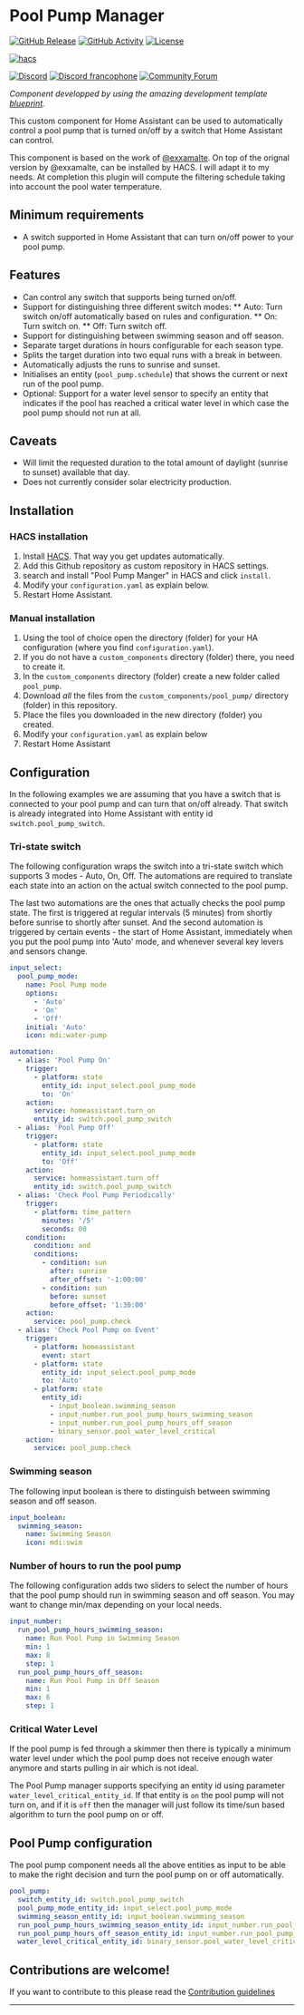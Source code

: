 # Pool Pump Manager

[![GitHub Release][releases-shield]][releases]
[![GitHub Activity][commits-shield]][commits]
[![License][license-shield]](LICENSE)

[![hacs][hacsbadge]][hacs]

[![Discord][discord-shield]][discord]
[![Discord francophone][discord-fr-shield]][discord-fr]
[![Community Forum][forum-shield]][forum]

_Component developped by using the amazing development template [blueprint][blueprint]._

This custom component for Home Assistant can be used to automatically control
a pool pump that is turned on/off by a switch that Home Assistant can control.

This component is based on the work of [@exxamalte](https://github.com/exxamalte/home-assistant-customisations/tree/master/pool-pump).
On top of the orignal version by @exxamalte, can be installed by HACS.
I will adapt it to my needs. At completion this plugin will compute the filtering
schedule taking into account the pool water temperature.

## Minimum requirements

* A switch supported in Home Assistant that can turn on/off power to your
  pool pump.

## Features

* Can control any switch that supports being turned on/off.
* Support for distinguishing three different switch modes:
** Auto: Turn switch on/off automatically based on rules and configuration.
** On: Turn switch on.
** Off: Turn switch off.
* Support for distinguishing between swimming season and off season.
* Separate target durations in hours configurable for each season type.
* Splits the target duration into two equal runs with a break in between.
* Automatically adjusts the runs to sunrise and sunset.
* Initialises an entity (`pool_pump.schedule`) that shows the current or next
  run of the pool pump.
* Optional: Support for a water level sensor to specify an entity that indicates if the
  pool has reached a critical water level in which case the pool pump should
  not run at all.

## Caveats

* Will limit the requested duration to the total amount of daylight
  (sunrise to sunset) available that day.
* Does not currently consider solar electricity production.

## Installation

### HACS installation

1. Install [HACS](https://hacs.xyz/). That way you get updates automatically.
2. Add this Github repository as custom repository in HACS settings.
3. search and install "Pool Pump Manger" in HACS and click `install`.
4. Modify your `configuration.yaml` as explain below.
5. Restart Home Assistant.

### Manual installation

1. Using the tool of choice open the directory (folder) for your HA configuration (where you find `configuration.yaml`).
2. If you do not have a `custom_components` directory (folder) there, you need to create it.
3. In the `custom_components` directory (folder) create a new folder called `pool_pump`.
4. Download _all_ the files from the `custom_components/pool_pump/` directory (folder) in this repository.
5. Place the files you downloaded in the new directory (folder) you created.
6. Modify your `configuration.yaml` as explain below
7. Restart Home Assistant

## Configuration

In the following examples we are assuming that you have a switch that is
connected to your pool pump and can turn that on/off already. That switch
is already integrated into Home Assistant with entity id `switch.pool_pump_switch`.

### Tri-state switch

The following configuration wraps the switch into a tri-state switch which
supports 3 modes - Auto, On, Off.
The automations are required to translate each state into an action on the
actual switch connected to the pool pump.

The last two automations are the ones that actually checks the pool pump state.
The first is triggered at regular intervals (5 minutes) from shortly before
sunrise to shortly after sunset. And the second automation is triggered by
certain events - the start of Home Assistant, immediately when you put the pool
pump into 'Auto' mode, and whenever several key levers and sensors change.

```yaml
input_select:
  pool_pump_mode:
    name: Pool Pump mode
    options:
      - 'Auto'
      - 'On'
      - 'Off'
    initial: 'Auto'
    icon: mdi:water-pump

automation:
  - alias: 'Pool Pump On'
    trigger:
      - platform: state
        entity_id: input_select.pool_pump_mode
        to: 'On'
    action:
      service: homeassistant.turn_on
      entity_id: switch.pool_pump_switch
  - alias: 'Pool Pump Off'
    trigger:
      - platform: state
        entity_id: input_select.pool_pump_mode
        to: 'Off'
    action:
      service: homeassistant.turn_off
      entity_id: switch.pool_pump_switch
  - alias: 'Check Pool Pump Periodically'
    trigger:
      - platform: time_pattern
        minutes: '/5'
        seconds: 00
    condition:
      condition: and
      conditions:
        - condition: sun
          after: sunrise
          after_offset: '-1:00:00'
        - condition: sun
          before: sunset
          before_offset: '1:30:00'
    action:
      service: pool_pump.check
  - alias: 'Check Pool Pump on Event'
    trigger:
      - platform: homeassistant
        event: start
      - platform: state
        entity_id: input_select.pool_pump_mode
        to: 'Auto'
      - platform: state
        entity_id:
          - input_boolean.swimming_season
          - input_number.run_pool_pump_hours_swimming_season
          - input_number.run_pool_pump_hours_off_season
          - binary_sensor.pool_water_level_critical
    action:
      service: pool_pump.check
```

### Swimming season

The following input boolean is there to distinguish between swimming season
and off season.

```yaml
input_boolean:
  swimming_season:
    name: Swimming Season
    icon: mdi:swim
```

### Number of hours to run the pool pump

The following configuration adds two sliders to select the number of hours
that the pool pump should run in swimming season and off season.
You may want to change min/max depending on your local needs.

```yaml
input_number:
  run_pool_pump_hours_swimming_season:
    name: Run Pool Pump in Swimming Season
    min: 1
    max: 8
    step: 1
  run_pool_pump_hours_off_season:
    name: Run Pool Pump in Off Season
    min: 1
    max: 6
    step: 1
```

### Critical Water Level

If the pool pump is fed through a skimmer then there is typically a minimum
water level under which the pool pump does not receive enough water anymore
and starts pulling in air which is not ideal.

The Pool Pump manager supports specifying an entity id using parameter
`water_level_critical_entity_id`. If that entity is `on` the pool pump will
not turn on, and if it is `off` then the manager will just follow its time/sun
based algorithm to turn the pool pump on or off.

## Pool Pump configuration

The pool pump component needs all the above entities as input to be able to
make the right decision and turn the pool pump on or off automatically.

```yaml
pool_pump:
  switch_entity_id: switch.pool_pump_switch
  pool_pump_mode_entity_id: input_select.pool_pump_mode
  swimming_season_entity_id: input_boolean.swimming_season
  run_pool_pump_hours_swimming_season_entity_id: input_number.run_pool_pump_hours_swimming_season
  run_pool_pump_hours_off_season_entity_id: input_number.run_pool_pump_hours_off_season
  water_level_critical_entity_id: binary_sensor.pool_water_level_critical
```

## Contributions are welcome!

If you want to contribute to this please read the [Contribution guidelines](CONTRIBUTING.md)

***

[blueprint]: https://github.com/custom-components/blueprint
[commits-shield]: https://img.shields.io/github/commit-activity/y/oncleben31/ha-pool_pump.svg?style=for-the-badge
[commits]: https://github.com/oncleben31/ha-pool_pump/commits/master
[hacs]: https://github.com/custom-components/hacs
[hacsbadge]: https://img.shields.io/badge/HACS-Custom-orange.svg?style=for-the-badge
[discord]: https://discord.gg/Qa5fW2R
[discord-fr]: https://discord.gg/JeTFJzE$
[discord-shield]: https://img.shields.io/discord/330944238910963714.svg?style=for-the-badge
[discord-fr-shield]: https://img.shields.io/discord/542746125292273674?style=for-the-badge
[forum-shield]: https://img.shields.io/badge/community-forum-brightgreen.svg?style=for-the-badge
[forum]: https://community.home-assistant.io/
[license-shield]: https://img.shields.io/github/license/custom-components/blueprint.svg?style=for-the-badge
[releases-shield]: https://img.shields.io/github/release/oncleben31/ha-pool_pump.svg?style=for-the-badge
[releases]: https://github.com/oncleben31/ha-pool_pump/releases
